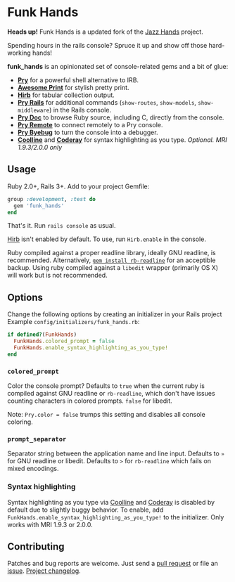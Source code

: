 Funk Hands
==========

**Heads up!** Funk Hands is a updated fork of the [Jazz
Hands](https://github.com/nixme/jazz_hands) project.

Spending hours in the rails console? Spruce it up and show off those
hard-working hands!

**funk_hands** is an opinionated set of console-related gems and a bit of glue:

* [**Pry**][pry] for a powerful shell alternative to IRB.
* [**Awesome Print**][awesome_print] for stylish pretty print.
* [**Hirb**][hirb] for tabular collection output.
* [**Pry Rails**][pry-rails] for additional commands (`show-routes`,
  `show-models`, `show-middleware`) in the Rails console.
* [**Pry Doc**][pry-doc] to browse Ruby source, including C, directly from the
  console.
* [**Pry Remote**][pry-remote] to connect remotely to a Pry console.
* [**Pry Byebug**][pry-byebug] to turn the console into a debugger.
* [**Coolline**][coolline] and [**Coderay**][coderay] for syntax highlighting as
  you type. _Optional. MRI 1.9.3/2.0.0 only_

## Usage

Ruby 2.0+, Rails 3+. Add to your project Gemfile:

```ruby
group :development, :test do
  gem 'funk_hands'
end
```

That's it. Run `rails console` as usual.

[Hirb][hirb] isn't enabled by default. To use, run `Hirb.enable` in the console.

Ruby compiled against a proper readline library, ideally GNU readline, is
recommended. Alternatively, [`gem install rb-readline`][rb-readline] for an
acceptible backup. Using ruby compiled against a `libedit` wrapper (primarily OS
X) will work but is not recommended.

## Options

Change the following options by creating an initializer in your Rails project
Example `config/initializers/funk_hands.rb`:

```ruby
if defined?(FunkHands)
  FunkHands.colored_prompt = false
  FunkHands.enable_syntax_highlighting_as_you_type!
end
```

### `colored_prompt`

Color the console prompt? Defaults to `true` when the current ruby is compiled
against GNU readline or `rb-readline`, which don't have issues counting
characters in colored prompts. `false` for libedit.

Note: `Pry.color = false` trumps this setting and disables all console coloring.

### `prompt_separator`

Separator string between the application name and line input. Defaults to `»`
for GNU readline or libedit. Defaults to `>` for `rb-readline` which fails on
mixed encodings.

### Syntax highlighting

Syntax highlighting as you type via [Coolline][coolline] and [Coderay][coderay]
is disabled by default due to slightly buggy behavior. To enable, add
`FunkHands.enable_syntax_highlighting_as_you_type!` to the initializer. Only
works with MRI 1.9.3 or 2.0.0.

## Contributing

Patches and bug reports are welcome. Just send a [pull request][pullrequests] or
file an [issue][issues]. [Project changelog][changelog].

[pry]:                    http://pry.github.com
[awesome_print]:          https://github.com/michaeldv/awesome_print
[hirb]:                   https://github.com/cldwalker/hirb
[pry-rails]:              https://github.com/rweng/pry-rails
[pry-doc]:                https://github.com/pry/pry-doc
[pry-byebug]:             https://github.com/deivid-rodriguez/pry-byebug
[pry-remote]:             https://github.com/Mon-Ouie/pry-remote
[pry-remote-reloaded]:    https://github.com/Jack12816/pry-remote-reloaded
[coolline]:               https://github.com/Mon-Ouie/coolline
[coderay]:                https://github.com/rubychan/coderay
[rb-readline]:            https://github.com/luislavena/rb-readline
[pullrequests]:           https://github.com/Jack12816/jazz_hands/pulls
[issues]:                 https://github.com/Jack12816/jazz_hands/issues
[changelog]:              https://github.com/Jack12816/jazz_hands/blob/master/CHANGELOG.md
